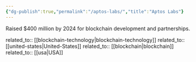 ```yaml
---
{"dg-publish":true,"permalink":"/aptos-labs/","title":"Aptos Labs"}
---
```



Raised $400 million by 2024 for blockchain development and partnerships.

related_to:: [[blockchain-technology\|blockchain-technology]]
related_to:: [[united-states\|United-States]]
related_to:: [[blockchain\|blockchain]]
related_to:: [[usa\|USA]]

